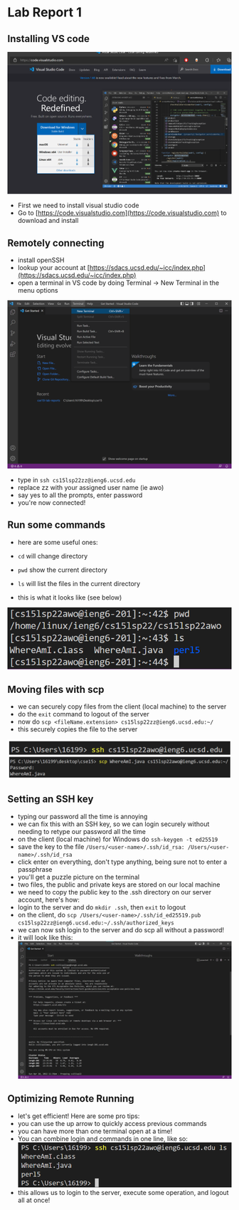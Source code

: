 # Lab Report 1

## Installing VS code

![image](VScode.png)

* First we need to install visual studio code
* Go to [https://code.visualstudio.com](https://code.visualstudio.com) to download and install


## Remotely connecting

* install openSSH
* lookup your account at [https://sdacs.ucsd.edu/~icc/index.php](https://sdacs.ucsd.edu/~icc/index.php)
* open a terminal in VS code by doing Terminal -> New Terminal in the menu options

![image](p2NewTerminal.png)

* type in `ssh cs15lsp22zz@ieng6.ucsd.edu` 
* replace zz with your assigned user name (ie awo)
* say yes to all the prompts, enter password
* you're now connected!

## Run some commands
* here are some useful ones:
* `cd` will change directory
* `pwd` show the current directory
* `ls` will list the files in the current directory

* this is what it looks like (see below)

![image](p3RunCommands.png)

## Moving files with scp

* we can securely copy files from the client (local machine) to the server
* do the `exit` command to logout of the server
* now do `scp <fileName.extension> cs15lsp22zz@ieng6.ucsd.edu:~/`
* this securely copies the file to the server

![image](p4scp.png)

## Setting an SSH key

* typing our password all the time is annoying
* we can fix this with an SSH key, so we can login securely without needing to retype our password all the time
* on the client (local machine) for Windows do `ssh-keygen -t ed25519`
* save the key to the file `/Users/<user-name>/.ssh/id_rsa: /Users/<user-name>/.ssh/id_rsa`
* click enter on everything, don't type anything, being sure not to enter a passphrase
* you'll get a puzzle picture on the terminal
* two files, the public and private keys are stored on our local machine
* we need to copy the public key to the .ssh directory on our server account, here's how:
* login to the server and do `mkdir .ssh`, then `exit` to logout
* on the client, do `scp /Users/<user-name>/.ssh/id_ed25519.pub cs15lsp22zz@ieng6.ucsd.edu:~/.ssh/authorized_keys`
* we can now ssh login to the server and do scp all without a password!
* it will look like this:
![image](p5-SSH-key.png)

## Optimizing Remote Running
* let's get efficient! Here are some pro tips:
* you can use the up arrow to quickly access previous commands
* you can have more than one terminal open at a time!
* You can combine login and commands in one line, like so:
![image](p6ProTips.png)
* this allows us to login to the server, execute some operation, and logout all at once!

